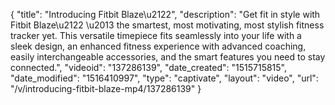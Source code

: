 {
    "title": "Introducing Fitbit Blaze\u2122",
    "description": "Get fit in style with Fitbit Blaze\u2122 \u2013 the smartest, most motivating, most stylish fitness tracker yet. This versatile timepiece fits seamlessly into your life with a sleek design, an enhanced fitness experience with advanced coaching,  easily interchangeable accessories, and the smart features you need to stay connected.",
    "videoid": "137286139",
    "date_created": "1515715815",
    "date_modified": "1516410997",
    "type": "captivate",
    "layout": "video",
    "url": "\/v\/introducing-fitbit-blaze-mp4\/137286139"
}